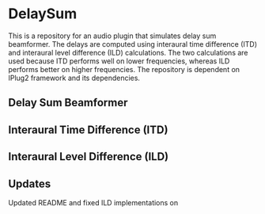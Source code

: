 # DelaySum
This is a repository for an audio plugin that simulates delay sum beamformer. The delays are computed using interaural time difference (ITD) and interaural level difference (ILD) calculations. The two calculations are used because ITD performs well on lower frequencies, whereas ILD performs better on higher frequencies. The repository is dependent on IPlug2 framework and its dependencies.

## Delay Sum Beamformer


## Interaural Time Difference (ITD)


## Interaural Level Difference (ILD)


## Updates
Updated README and fixed ILD implementations on 
